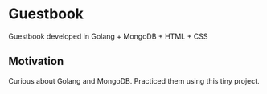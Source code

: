 # Guestbook
Guestbook developed in Golang + MongoDB + HTML + CSS

## Motivation
Curious about Golang and MongoDB. Practiced them using this tiny project.
